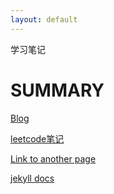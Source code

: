 ```yaml
---
layout: default
---
```


学习笔记

# SUMMARY

[Blog](https://docs.ps-ef.tech)

[leetcode笔记](https://leetcode.ps-ef.tech)

[Link to another page](./docs/SUPPORT.html)

[jekyll docs](https://jekyllrb.com/docs/)
